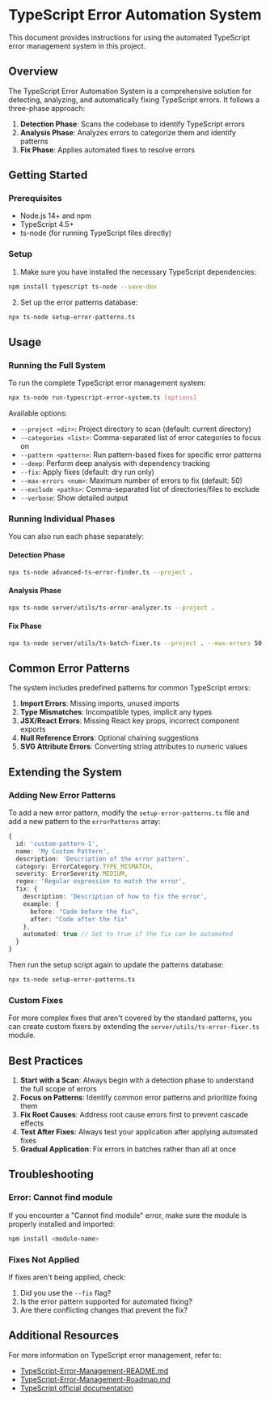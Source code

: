 # TypeScript Error Automation System

This document provides instructions for using the automated TypeScript error management system in this project.

## Overview

The TypeScript Error Automation System is a comprehensive solution for detecting, analyzing, and automatically fixing TypeScript errors. It follows a three-phase approach:

1. **Detection Phase**: Scans the codebase to identify TypeScript errors
2. **Analysis Phase**: Analyzes errors to categorize them and identify patterns
3. **Fix Phase**: Applies automated fixes to resolve errors

## Getting Started

### Prerequisites

- Node.js 14+ and npm
- TypeScript 4.5+
- ts-node (for running TypeScript files directly)

### Setup

1. Make sure you have installed the necessary TypeScript dependencies:

```bash
npm install typescript ts-node --save-dev
```

2. Set up the error patterns database:

```bash
npx ts-node setup-error-patterns.ts
```

## Usage

### Running the Full System

To run the complete TypeScript error management system:

```bash
npx ts-node run-typescript-error-system.ts [options]
```

Available options:
- `--project <dir>`: Project directory to scan (default: current directory)
- `--categories <list>`: Comma-separated list of error categories to focus on
- `--pattern <pattern>`: Run pattern-based fixes for specific error patterns
- `--deep`: Perform deep analysis with dependency tracking
- `--fix`: Apply fixes (default: dry run only)
- `--max-errors <num>`: Maximum number of errors to fix (default: 50)
- `--exclude <paths>`: Comma-separated list of directories/files to exclude
- `--verbose`: Show detailed output

### Running Individual Phases

You can also run each phase separately:

#### Detection Phase

```bash
npx ts-node advanced-ts-error-finder.ts --project .
```

#### Analysis Phase

```bash
npx ts-node server/utils/ts-error-analyzer.ts --project .
```

#### Fix Phase

```bash
npx ts-node server/utils/ts-batch-fixer.ts --project . --max-errors 50
```

## Common Error Patterns

The system includes predefined patterns for common TypeScript errors:

1. **Import Errors**: Missing imports, unused imports
2. **Type Mismatches**: Incompatible types, implicit any types
3. **JSX/React Errors**: Missing React key props, incorrect component exports
4. **Null Reference Errors**: Optional chaining suggestions
5. **SVG Attribute Errors**: Converting string attributes to numeric values

## Extending the System

### Adding New Error Patterns

To add a new error pattern, modify the `setup-error-patterns.ts` file and add a new pattern to the `errorPatterns` array:

```typescript
{
  id: 'custom-pattern-1',
  name: 'My Custom Pattern',
  description: 'Description of the error pattern',
  category: ErrorCategory.TYPE_MISMATCH,
  severity: ErrorSeverity.MEDIUM,
  regex: 'Regular expression to match the error',
  fix: {
    description: 'Description of how to fix the error',
    example: {
      before: "Code before the fix",
      after: "Code after the fix"
    },
    automated: true // Set to true if the fix can be automated
  }
}
```

Then run the setup script again to update the patterns database:

```bash
npx ts-node setup-error-patterns.ts
```

### Custom Fixes

For more complex fixes that aren't covered by the standard patterns, you can create custom fixers by extending the `server/utils/ts-error-fixer.ts` module.

## Best Practices

1. **Start with a Scan**: Always begin with a detection phase to understand the full scope of errors
2. **Focus on Patterns**: Identify common error patterns and prioritize fixing them
3. **Fix Root Causes**: Address root cause errors first to prevent cascade effects
4. **Test After Fixes**: Always test your application after applying automated fixes
5. **Gradual Application**: Fix errors in batches rather than all at once

## Troubleshooting

### Error: Cannot find module

If you encounter a "Cannot find module" error, make sure the module is properly installed and imported:

```bash
npm install <module-name>
```

### Fixes Not Applied

If fixes aren't being applied, check:
1. Did you use the `--fix` flag?
2. Is the error pattern supported for automated fixing?
3. Are there conflicting changes that prevent the fix?

## Additional Resources

For more information on TypeScript error management, refer to:

- [TypeScript-Error-Management-README.md](TypeScript-Error-Management-README.md)
- [TypeScript-Error-Management-Roadmap.md](TypeScript-Error-Management-Roadmap.md)
- [TypeScript official documentation](https://www.typescriptlang.org/docs/)